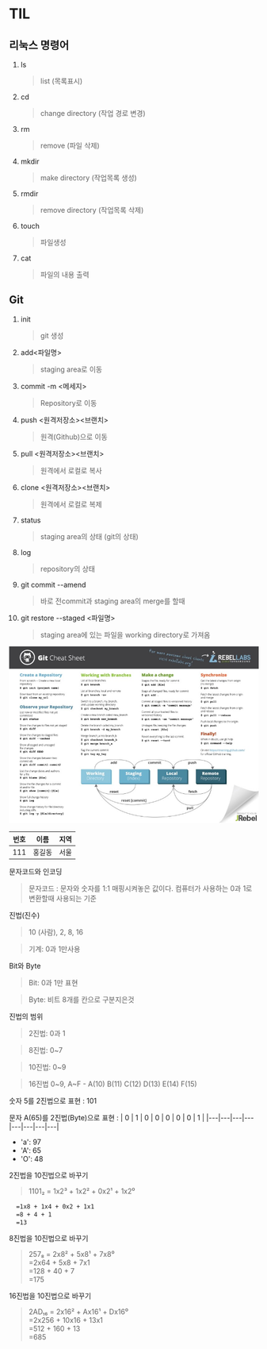 # TIL

## 리눅스 명령어

1. ls

   > list (목록표시)

2. cd

   > change directory (작업 경로 변경)

3. rm

   > remove (파일 삭제)

4. mkdir

   > make directory (작업목록 생성)

5. rmdir

   > remove directory (작업목록 삭제)

6. touch

   > 파일생성

7. cat
   > 파일의 내용 출력

## Git

1. init

   > git 생성

2. add<파일명>

   > staging area로 이동

3. commit -m <메세지>

   > Repository로 이동

4. push <원격저장소><브랜치>

   > 원격(Github)으로 이동

5. pull <원격저장소><브랜치>

   > 원격에서 로컬로 복사

6. clone <원격저장소><브랜치>

   > 원격에서 로컬로 복제

7. status

   > staging area의 상태 (git의 상태)

8. log

   > repository의 상태

9. git commit --amend

   > 바로 전commit과 staging area의 merge를 할때

10. git restore --staged <파일명>
    > staging area에 있는 파일을 working directory로 가져옴

![git cheat sheet](asset/gitcheatsheet.gif)

| 번호 | 이름   | 지역 |
| ---- | ------ | ---- |
| 111  | 홍길동 | 서울 |

문자코드와 인코딩

> 문자코드 : 문자와 숫자를 1:1 매핑시켜놓은 값이다.
> 컴퓨터가 사용하는 0과 1로 변환할때 사용되는 기준

진법(진수)

> 10 (사람), 2, 8, 16

> 기계: 0과 1만사용

Bit와 Byte

> Bit: 0과 1만 표현

> Byte: 비트 8개를 칸으로 구분지은것

진법의 범위

> 2진법: 0과 1

> 8진법: 0~7

> 10진법: 0~9

> 16진법 0~9, A~F - A(10) B(11) C(12) D(13)
> E(14) F(15)

숫자 5를 2진법으로 표현 : 101

문자 A(65)를 2진법(Byte)으로 표현 :
| 0 | 1 | 0 | 0 | 0 | 0 | 0 | 1 |
|---|---|---|---|---|---|---|---|

- 'a': 97
- 'A': 65
- 'O': 48

2진법을 10진법으로 바꾸기

> 1101₂ = 1x2³ + 1x2² + 0x2¹ + 1x2⁰

      =1x8 + 1x4 + 0x2 + 1x1
      =8 + 4 + 1
      =13

8진법을 10진법으로 바꾸기

> 257₈ = 2x8² + 5x8¹ + 7x8⁰  
> =2x64 + 5x8 + 7x1  
> =128 + 40 + 7  
> =175

16진법을 10진법으로 바꾸기

> 2AD₁₆ = 2x16² + Ax16¹ + Dx16⁰  
> =2x256 + 10x16 + 13x1  
> =512 + 160 + 13  
> =685
